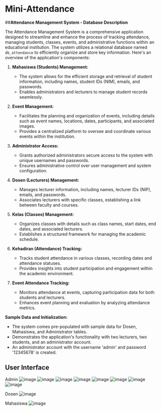 # Mini-Attendance
##**Attendance Management System - Database Description**

The Attendance Management System is a comprehensive application designed to streamline and enhance the process of tracking attendance, managing students, classes, events, and administrative functions within an educational institution. The system utilizes a relational database named `db_attendance` to efficiently organize and store key information. Here's an overview of the application's components:

1. **Mahasiswa (Students) Management:**
   - The system allows for the efficient storage and retrieval of student information, including names, student IDs (NIM), emails, and passwords.
   - Enables administrators and lecturers to manage student records seamlessly.

2. **Event Management:**
   - Facilitates the planning and organization of events, including details such as event names, locations, dates, participants, and associated images.
   - Provides a centralized platform to oversee and coordinate various events within the institution.

3. **Administrator Access:**
   - Grants authorized administrators secure access to the system with unique usernames and passwords.
   - Ensures administrative control over user management and system configuration.

4. **Dosen (Lecturers) Management:**
   - Manages lecturer information, including names, lecturer IDs (NIP), emails, and passwords.
   - Associates lecturers with specific classes, establishing a link between faculty and courses.

5. **Kelas (Classes) Management:**
   - Organizes classes with details such as class names, start dates, end dates, and associated lecturers.
   - Establishes a structured framework for managing the academic schedule.

6. **Kehadiran (Attendance) Tracking:**
   - Tracks student attendance in various classes, recording dates and attendance statuses.
   - Provides insights into student participation and engagement within the academic environment.

7. **Event Attendance Tracking:**
   - Monitors attendance at events, capturing participation data for both students and lecturers.
   - Enhances event planning and evaluation by analyzing attendance metrics.

**Sample Data and Initialization:**
   - The system comes pre-populated with sample data for Dosen, Mahasiswa, and Administrator tables.
   - Demonstrates the application's functionality with two lecturers, two students, and an administrator account.
   - An administrator account with the username 'admin' and password '12345678' is created.

## **User Interface**
Admin
![image](https://github.com/seoeka/mini-attendance/assets/87307944/2856884d-0e10-4d80-8365-060cffdbc0cd)
![image](https://github.com/seoeka/mini-attendance/assets/87307944/1c8fac5e-16a7-4175-8a62-bb3c381acd44)
![image](https://github.com/seoeka/mini-attendance/assets/87307944/eb3f60c3-9b5c-442d-92e5-ee7e845bc69f)
![image](https://github.com/seoeka/mini-attendance/assets/87307944/62619f3c-f25c-43d0-b7ac-14e920acb42d)
![image](https://github.com/seoeka/mini-attendance/assets/87307944/3ba20764-d3aa-4c7b-bd20-10addb21f604)
![image](https://github.com/seoeka/mini-attendance/assets/87307944/6ff78314-d16e-4610-bd00-69ffaf120777)
![image](https://github.com/seoeka/mini-attendance/assets/87307944/edbcffe1-8e2f-4fd1-bf7d-3277602946b7)
![image](https://github.com/seoeka/mini-attendance/assets/87307944/0607d5bb-d164-4f67-9062-87d0b2651b65)

Dosen
![image](https://github.com/seoeka/mini-attendance/assets/87307944/38d3ac5c-ca75-437a-9b8f-395923b70076)

Mahasiswa
![image](https://github.com/seoeka/mini-attendance/assets/87307944/14ea1e4d-59c0-403f-b2da-9cdae4f12756)
